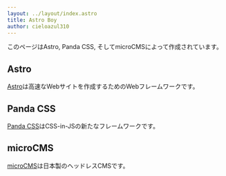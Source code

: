 ```yaml
---
layout: ../layout/index.astro
title: Astro Boy
author: cieloazul310
---
```


このページはAstro, Panda CSS, そしてmicroCMSによって作成されています。

## Astro

[Astro]は高速なWebサイトを作成するためのWebフレームワークです。

## Panda CSS

[Panda CSS]はCSS-in-JSの新たなフレームワークです。

## microCMS

[microCMS]は日本製のヘッドレスCMSです。

[Astro]: https://astro.build/
[Panda CSS]: https://panda-css.com/
[microCMS]: https://microcms.io/
